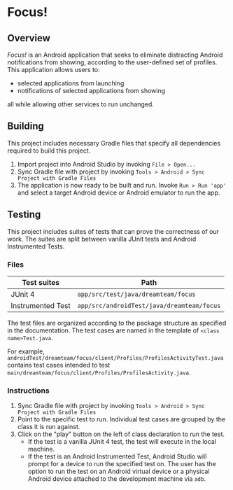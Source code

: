 # Focus!
## Overview
_Focus!_ is an Android application that seeks to eliminate distracting Android notifications from showing, according to the user-defined set of profiles. This application allows users to:

- selected applications from launching
- notifications of selected applications from showing

all while allowing other services to run unchanged.

## Building
This project includes necessary Gradle files that specify all dependencies required to build this project.

1. Import project into Android Studio by invoking `File > Open...`
1. Sync Gradle file with project by invoking `Tools > Android > Sync Project with Gradle Files`
1. The application is now ready to be built and run.
Invoke `Run > Run 'app'` and select a target Android device or Android emulator to run the app.

## Testing
This project includes suites of tests that can prove the correctness of our work. The suites are split between vanilla JUnit tests and Android Instrumented Tests.

### Files
| Test suites       | Path                                           |
| ----------------- | ---------------------------------------------- |
| JUnit 4           | `app/src/test/java/dreamteam/focus`            |
| Instrumented Test | `app/src/androidTest/java/dreamteam/focus`     |

The test files are organized according to the package structure as specified in the documentation. The test cases are named in the template of `<class name>Test.java`.

For example, `androidTest/dreamteam/focus/client/Profiles/ProfilesActivityTest.java` contains test cases intended to test `main/dreamteam/focus/client/Profiles/ProfilesActivity.java`.

### Instructions
1. Sync Gradle file with project by invoking `Tools > Android > Sync Project with Gradle Files`
1. Point to the specific test to run. Individual test cases are grouped by the class it is run against.
1. Click on the "play" button on the left of class declaration to run the test.
	- If the test is a vanilla JUnit 4 test, the test will execute in the local machine.
	- If the test is an Android Instrumented Test, Android Studio will prompt for a device to run the specified test on. The user has the option to run the test on an Android virtual device or a physical Android device attached to the development machine via `adb`.

